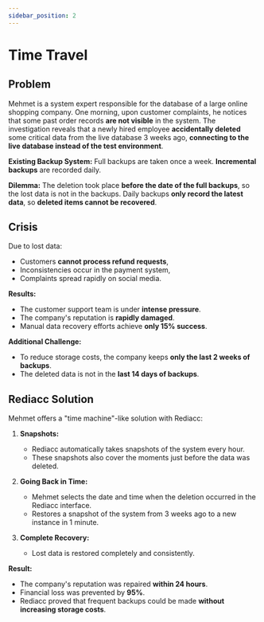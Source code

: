 ```yaml
---
sidebar_position: 2
---
```


# Time Travel

## Problem

Mehmet is a system expert responsible for the database of a large online shopping company. One morning, upon customer complaints, he notices that some past order records **are not visible** in the system. The investigation reveals that a newly hired employee **accidentally deleted** some critical data from the live database 3 weeks ago, **connecting to the live database instead of the test environment**.

**Existing Backup System:** Full backups are taken once a week. **Incremental backups** are recorded daily.

**Dilemma:** The deletion took place **before the date of the full backups**, so the lost data is not in the backups. Daily backups **only record the latest data**, so **deleted items cannot be recovered**.

## Crisis

Due to lost data:
- Customers **cannot process refund requests**,
- Inconsistencies occur in the payment system,
- Complaints spread rapidly on social media.

**Results:**
- The customer support team is under **intense pressure**.
- The company's reputation is **rapidly damaged**.
- Manual data recovery efforts achieve **only 15% success**.

**Additional Challenge:**
- To reduce storage costs, the company keeps **only the last 2 weeks of backups**.
- The deleted data is not in the **last 14 days of backups**.

## Rediacc Solution

Mehmet offers a "time machine"-like solution with Rediacc:

1. **Snapshots:**
   - Rediacc automatically takes snapshots of the system every hour.
   - These snapshots also cover the moments just before the data was deleted.

2. **Going Back in Time:**
   - Mehmet selects the date and time when the deletion occurred in the Rediacc interface.
   - Restores a snapshot of the system from 3 weeks ago to a new instance in 1 minute.

3. **Complete Recovery:**
   - Lost data is restored completely and consistently.

**Result:**
- The company's reputation was repaired **within 24 hours**.
- Financial loss was prevented by **95%**.
- Rediacc proved that frequent backups could be made **without increasing storage costs**.
